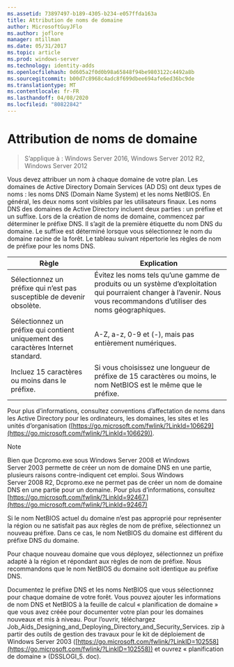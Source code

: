 ```yaml
---
ms.assetid: 73897497-b189-4305-b234-e057ffda163a
title: Attribution de noms de domaine
author: MicrosoftGuyJFlo
ms.author: joflore
manager: mtillman
ms.date: 05/31/2017
ms.topic: article
ms.prod: windows-server
ms.technology: identity-adds
ms.openlocfilehash: 0d605a2f0d0b98a65848f94be9803122c4492a8b
ms.sourcegitcommit: b00d7c8968c4adc8f699dbee694afe6ed36bc9de
ms.translationtype: MT
ms.contentlocale: fr-FR
ms.lasthandoff: 04/08/2020
ms.locfileid: "80822842"
---
```

# <a name="assigning-domain-names"></a>Attribution de noms de domaine

>S’applique à : Windows Server 2016, Windows Server 2012 R2, Windows Server 2012

Vous devez attribuer un nom à chaque domaine de votre plan. Les domaines de Active Directory Domain Services (AD DS) ont deux types de noms : les noms DNS (Domain Name System) et les noms NetBIOS. En général, les deux noms sont visibles par les utilisateurs finaux. Les noms DNS des domaines de Active Directory incluent deux parties : un préfixe et un suffixe. Lors de la création de noms de domaine, commencez par déterminer le préfixe DNS. Il s’agit de la première étiquette du nom DNS du domaine. Le suffixe est déterminé lorsque vous sélectionnez le nom du domaine racine de la forêt. Le tableau suivant répertorie les règles de nom de préfixe pour les noms DNS.  
  
|Règle|Explication|  
|--------|---------------|  
|Sélectionnez un préfixe qui n’est pas susceptible de devenir obsolète.|Évitez les noms tels qu’une gamme de produits ou un système d’exploitation qui pourraient changer à l’avenir. Nous vous recommandons d’utiliser des noms géographiques.|  
|Sélectionnez un préfixe qui contient uniquement des caractères Internet standard.|A-Z, a-z, 0-9 et (-), mais pas entièrement numériques.|  
|Incluez 15 caractères ou moins dans le préfixe.|Si vous choisissez une longueur de préfixe de 15 caractères ou moins, le nom NetBIOS est le même que le préfixe.|  
  
Pour plus d’informations, consultez conventions d’affectation de noms dans les Active Directory pour les ordinateurs, les domaines, les sites et les unités d’organisation ([https://go.microsoft.com/fwlink/?LinkId=106629](https://go.microsoft.com/fwlink/?LinkId=106629)).  
  
> [!NOTE]  
>  Bien que Dcpromo.exe sous Windows Server 2008 et Windows Server 2003 permette de créer un nom de domaine DNS en une partie, plusieurs raisons contre-indiquent cet emploi. Sous Windows Server 2008 R2, Dcpromo.exe ne permet pas de créer un nom de domaine DNS en une partie pour un domaine. Pour plus d’informations, consultez [https://go.microsoft.com/fwlink/?LinkId=92467.](https://go.microsoft.com/fwlink/?LinkId=92467)   
  
Si le nom NetBIOS actuel du domaine n’est pas approprié pour représenter la région ou ne satisfait pas aux règles de nom de préfixe, sélectionnez un nouveau préfixe. Dans ce cas, le nom NetBIOS du domaine est différent du préfixe DNS du domaine.  
  
Pour chaque nouveau domaine que vous déployez, sélectionnez un préfixe adapté à la région et répondant aux règles de nom de préfixe. Nous recommandons que le nom NetBIOS du domaine soit identique au préfixe DNS.  
  
Documentez le préfixe DNS et les noms NetBIOS que vous sélectionnez pour chaque domaine de votre forêt. Vous pouvez ajouter les informations de nom DNS et NetBIOS à la feuille de calcul « planification de domaine » que vous avez créée pour documenter votre plan pour les domaines nouveaux et mis à niveau. Pour l’ouvrir, téléchargez Job_Aids_Designing_and_Deploying_Directory_and_Security_Services. zip à partir des outils de gestion des travaux pour le kit de déploiement de Windows Server 2003 ([https://go.microsoft.com/fwlink/?LinkID=102558](https://go.microsoft.com/fwlink/?LinkID=102558)) et ouvrez « planification de domaine » (DSSLOGI_5. doc).  
  



